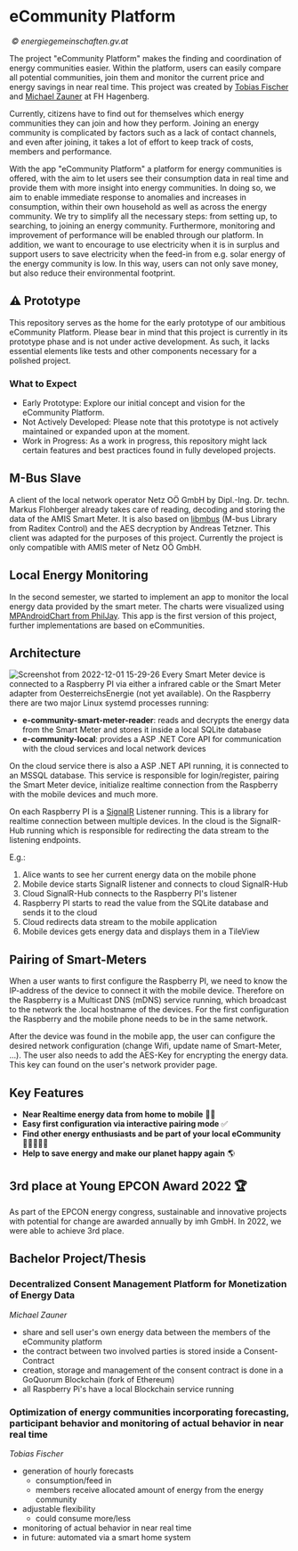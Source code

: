 # eCommunity Platform
<p>
    <img src="https://user-images.githubusercontent.com/23616275/204872236-02eb25f8-828b-42e1-a036-3c7bbf8e8928.jpg" alt>
    <em>© energiegemeinschaften.gv.at</em>
</p>

The project "eCommunity Platform" makes the finding and coordination of energy communities easier. Within the platform, users can easily compare all potential communities, join them and monitor the current price and energy savings in near real time. This project was created by [Tobias Fischer](https://github.com/tformatix) and [Michael Zauner](https://github.com/Maikaru-Sensei) at FH Hagenberg.

Currently, citizens have to find out for themselves which energy communities they can join and how they perform. Joining an energy community is complicated by factors such as a lack of contact channels, and even after joining, it takes a lot of effort to keep track of costs, members and performance.

With the app "eCommunity Platform" a platform for energy communities is offered, with the aim to let users see their consumption data in real time and provide them with more insight into energy communities. In doing so, we aim to enable immediate response to anomalies and increases in consumption, within their own household as well as across the energy community.
We try to simplify all the necessary steps: from setting up, to searching, to joining an energy community. Furthermore, monitoring and improvement of performance will be enabled through our platform.
In addition, we want to encourage to use electricity when it is in surplus and support users to save electricity when the feed-in from e.g. solar energy of the energy community is low. In this way, users can not only save money, but also reduce their environmental footprint.

## ⚠️ Prototype

This repository serves as the home for the early prototype of our ambitious eCommunity Platform. Please bear in mind that this project is currently in its prototype phase and is not under active development. As such, it lacks essential elements like tests and other components necessary for a polished project.

### What to Expect

- Early Prototype: Explore our initial concept and vision for the eCommunity Platform.
- Not Actively Developed: Please note that this prototype is not actively maintained or expanded upon at the moment.
- Work in Progress: As a work in progress, this repository might lack certain features and best practices found in fully developed projects.

## M-Bus Slave

A client of the local network operator Netz OÖ GmbH by Dipl.-Ing. Dr. techn. Markus Flohberger already takes care of reading, decoding and storing the data of the AMIS Smart Meter. It is also based on [libmbus](http://www.rscada.se/libmbus/) (M-bus Library from Raditex Control) and the AES decryption by Andreas Tetzner. This client was adapted for the purposes of this project. Currently the project is only compatible with AMIS meter of Netz OÖ GmbH.

## Local Energy Monitoring
In the second semester, we started to implement an app to monitor the local energy data provided by the smart meter. The charts were visualized using [MPAndroidChart from PhilJay](https://github.com/PhilJay/MPAndroidChart). This app is the first version of this project, further implementations are based on eCommunities.

## Architecture
![Screenshot from 2022-12-01 15-29-26](https://user-images.githubusercontent.com/23616275/205596847-60c5d5e0-707a-43db-9862-afc9a23b8668.png)
Every Smart Meter device is connected to a Raspberry PI via either a infrared cable or the Smart Meter adapter from OesterreichsEnergie (not yet available). On the Raspberry there are two major Linux systemd processes running:

* **e-community-smart-meter-reader**: reads and decrypts the energy data from the Smart Meter and stores it inside a local SQLite database
* **e-community-local**: provides a ASP .NET Core API for communication with the cloud services and local network devices

On the cloud service there is also a ASP .NET API running, it is connected to an MSSQL database. This service is responsible for login/register, pairing the Smart Meter device, initialize realtime connection from the Raspberry with the mobile devices and much more.

On each Raspberry PI is a [SignalR](https://learn.microsoft.com/en-us/aspnet/signalr/) Listener running. This is a library for realtime connection between multiple devices. In the cloud is the SignalR-Hub running which is responsible for redirecting the data stream to the listening endpoints.

E.g.:
1) Alice wants to see her current energy data on the mobile phone
2) Mobile device starts SignalR listener and connects to cloud SignalR-Hub
3) Cloud SignalR-Hub connects to the Raspberry PI's listener
4) Raspberry PI starts to read the value from the SQLite database and sends it to the cloud
5) Cloud redirects data stream to the mobile application
6) Mobile devices gets energy data and displays them in a TileView

## Pairing of Smart-Meters
When a user wants to first configure the Raspberry PI, we need to know the IP-address of the device to connect it with the mobile device. Therefore on the Raspberry is a Multicast DNS (mDNS) service running, which broadcast to the network the .local hostname of the devices. For the first configuration the Raspberry and the mobile phone needs to be in the same network.

After the device was found in the mobile app, the user can configure the desired network configuration (change Wifi, update name of Smart-Meter, ...). The user also needs to add the AES-Key for encrypting the energy data. This key can found on the user's network provider page.

## Key Features
* **Near Realtime energy data from home to mobile** 🚀📱
* **Easy first configuration via interactive pairing mode** ✅
* **Find other energy enthusiasts and be part of your local eCommunity**🧑🏽‍🤝‍🧑🏻
* **Help to save energy and make our planet happy again** 🌎

## 3rd place at Young EPCON Award 2022 🏆
As part of the EPCON energy congress, sustainable and innovative projects with potential for change are awarded annually by imh GmbH. In 2022, we were able to achieve 3rd place.

## Bachelor Project/Thesis

### Decentralized Consent Management Platform for Monetization of Energy Data
_Michael Zauner_
* share and sell user's own energy data between the members of the eCommunity platform
* the contract between two involved parties is stored inside a Consent-Contract
* creation, storage and management of the consent contract is done in a GoQuorum Blockchain (fork of Ethereum)
* all Raspberry Pi's have a local Blockchain service running

### Optimization of energy communities incorporating forecasting, participant behavior and monitoring of actual behavior in near real time
_Tobias Fischer_
* generation of hourly forecasts
  * consumption/feed in
  * members receive allocated amount of energy from the energy community
* adjustable flexibility
  * could consume more/less
* monitoring of actual behavior in near real time
* in future: automated via a smart home system
